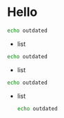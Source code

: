 # Hello

```sh
echo outdated
```

- list

```sh
echo outdated
```

- list

```sh
echo outdated
```

- list
  ```sh
  echo outdated
  ```
